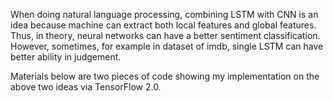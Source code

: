 When doing natural language processing, combining LSTM with CNN is an idea because machine can extract both local features and global features. Thus, in theory, neural networks can have a better sentiment classification. However, sometimes, for example in dataset of imdb, single LSTM can have better ability in judgement.

Materials below are two pieces of code showing my implementation on the above two ideas via TensorFlow 2.0.

